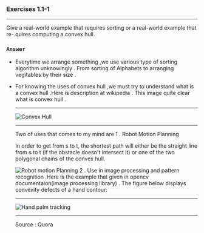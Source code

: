### Exercises 1.1-1
***
Give a real-world example that requires sorting or a real-world example that re-
quires computing a convex hull.

### `Answer`

* Everytime we arrange something ,we use various type of sorting algorithm unknowingly . From sorting of Alphabets to arranging vegitables by their size .

* For knowing the uses of convex hull ,we must try to understand what is a convex hull .Here is description at wikipedia .
  This image quite clear what is convex hull .
  ***
  ![Convex Hull](https://qph.ec.quoracdn.net/main-qimg-c9b2601253d4cbe8ab11570859ef2712-p)
  ***
  Two of uses that comes to my mind are 
  1 . Robot Motion Planning 

  In order to get from s to t, the shortest path will either be the straight line from s to t (if the obstacle doesn't intersect it) or one of the two polygonal chains of the convex hull.

  ![Robot motion Planning](https://qph.ec.quoracdn.net/main-qimg-523e60e0af28b6f8a90942a17ea092ed-p)
  2 . Use in image processing and pattern recognition .Here is the example that given in opencv documentaion(image processing library) . 
  The figure below displays convexity defects of a hand contour:
  ***
  ![Hand palm tracking](http://docs.opencv.org/2.4/_images/defects.png)
  ***
  Source : Quora
  